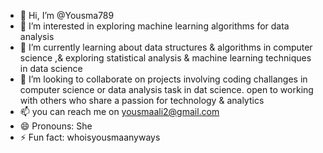 - 👋 Hi, I’m @Yousma789
- 👀 I’m interested in exploring machine learning algorithms for data analysis
- 🌱 I’m currently learning about data structures & algorithms in computer science ,& exploring statistical analysis & machine learning techniques in data science  
- 💞️ I’m looking to collaborate on projects involving coding challanges in computer science or data analysis task in dat science. open to working with others who share a passion for technology & analytics
- 📫 you can reach me on yousmaali2@gmail.com 
- 😄 Pronouns: She
- ⚡ Fun fact: whoisyousmaanyways

<!---
Yousma789/Yousma789 is a ✨ special ✨ repository because its `README.md` (this file) appears on your GitHub profile.
You can click the Preview link to take a look at your changes.
--->
